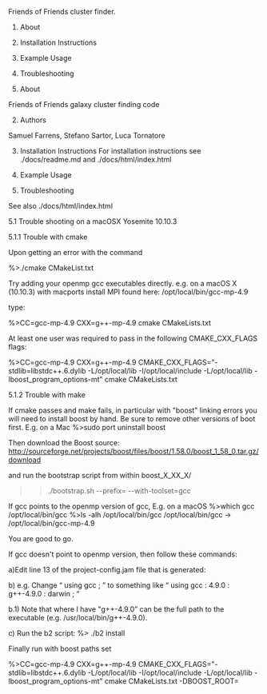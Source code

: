 Friends of Friends cluster finder.

1. About

2. Installation Instructions

3. Example Usage

4. Troubleshooting



1. About

Friends of Friends galaxy cluster finding code

2. Authors

Samuel Farrens, Stefano Sartor, Luca Tornatore


3. Installation Instructions
For installation instructions see ./docs/readme.md
and ./docs/html/index.html


4. Example Usage




5. Troubleshooting

See also ./docs/html/index.html

5.1 Trouble shooting on a macOSX Yosemite 10.10.3 

5.1.1 Trouble with cmake

Upon getting an error with the command

%>./cmake CMakeList.txt

Try adding your openmp gcc executables directly. e.g. on a macOS X (10.10.3) with macports install MPI found here:
/opt/local/bin/gcc-mp-4.9

type:

%>CC=gcc-mp-4.9 CXX=g++-mp-4.9 cmake CMakeLists.txt

At least one user was required to pass in the following CMAKE_CXX_FLAGS flags:

%>CC=gcc-mp-4.9 CXX=g++-mp-4.9 CMAKE_CXX_FLAGS="-stdlib=libstdc++.6.dylib -L/opt/local/lib -I/opt/local/include -L/opt/local/lib -lboost_program_options-mt" cmake CMakeLists.txt

5.1.2 Trouble with make

If cmake passes and make fails, in particular with "boost" linking errors you will need to install boost by hand. Be sure to remove other versions of boot first.
E.g. on a Mac
%>sudo port uninstall boost

Then download the Boost source: http://sourceforge.net/projects/boost/files/boost/1.58.0/boost_1_58_0.tar.gz/download

and run the bootstrap script from within boost_X_XX_X/

>> ./bootstrap.sh --prefix=<PATH> --with-toolset=gcc


If gcc points to the openmp version of gcc, E.g. on a macOS
%>which gcc
/opt/local/bin/gcc
%>ls -alh /opt/local/bin/gcc 
/opt/local/bin/gcc -> /opt/local/bin/gcc-mp-4.9

You are good to go.

If gcc doesn't point to openmp version, then follow these commands:

a)Edit line 13 of the project-config.jam file that is generated:

b) e.g. Change “ using gcc ; ” to something like “ using gcc : 4.9.0 : g++-4.9.0 : <linker-type>darwin ; “

b.1) Note that where I have "g++-4.9.0” can be the full path to the executable (e.g. /usr/local/bin/g++-4.9.0).

c) Run the b2 script:
%> ./b2 install


Finally run with boost paths set

%>CC=gcc-mp-4.9 CXX=g++-mp-4.9 CMAKE_CXX_FLAGS="-stdlib=libstdc++.6.dylib -L/opt/local/lib -I/opt/local/include -L/opt/local/lib -lboost_program_options-mt" cmake CMakeLists.txt -DBOOST_ROOT= <PATH>

